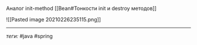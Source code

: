 Аналог init-method [[Bean#Тонкости init и destroy методов]]

![[Pasted image 20210226235115.png]]

---
*теги:* #java  #spring 